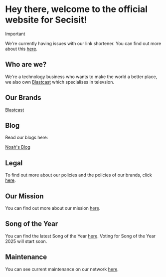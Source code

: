 # Hey there, welcome to the official website for Secisit!
> [!IMPORTANT]
>We're currently having issues with our link shortener. You can find out more about this [here](https://secisit.com/maintenance).

## Who are we?
We're a technology business who wants to make the world a better place, we also own [Blastcast](https://blastcast.co.uk) which specialises in televsion.

## Our Brands
[Blastcast](https://blastcast.co.uk)

## Blog
Read our blogs here:

[Noah's Blog](https://secisit.com/blog/noah)

## Legal
To find out more about our policies and the policies of our brands, click [here](https://secisit.com/legal).

## Our Mission
You can find out more about our mission [here](https://secisit.com/ourmission).

## Song of the Year
You can find the latest Song of the Year [here](https://blastcast.co.uk/songoftheyear). Voting for Song of the Year 2025 will start soon.

## Maintenance
You can see current maintenance on our network [here](https://secisit.com/maintenance).
